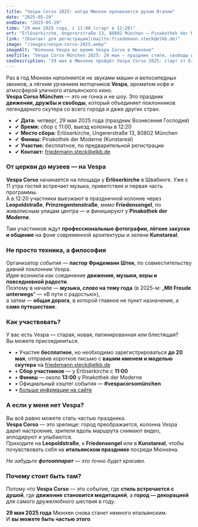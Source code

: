 ```yaml
---
title: "Vespa Corso 2025: когда Мюнхен проникается духом Италии"
date: "2025-05-29"
endDate: "2025-05-29"
time: "29 мая 2025 года, с 11:00 (старт в 12:20)"
ort: "Erlöserkirche, Ungererstraße 13, 80802 München → Pinakothek der Moderne"
link: "[Контакт для регистрации](mailto:friedemann.steck@elkb.de)"
image: "/images/vespa-corso-2025.webp"
imageAlt: "Колонна Vespa во время Vespa Corso в Мюнхене"
seoTitle: "Vespa Corso München 2025: 29 мая — праздник стиля, свободы и Vespa"
seoDescription: "29 мая в Мюнхене пройдёт Vespa Corso 2025: старт от Erlöserkirche, проезд колонной до Pinakothek der Moderne. Регистрация до 20 мая, участие бесплатно."
---
```


Раз в год Мюнхен наполняется не звуками машин и велосипедных звонков, а лёгким урчанием моторчиков **Vespa**, ароматом кофе и атмосферой уличного итальянского кино.  
**Vespa Corso München** — это не гонка и не шоу. Это праздник **движения, дружбы и свободы**, который объединяет поклонников легендарного скутера со всего города и даже других стран.

- ✔ **Дата:** четверг, 29 мая 2025 года (праздник Вознесения Господня)  
- ✔ **Время:** сбор с 11:00, выезд колонны в 12:20  
- ✔ **Место сбора:** Erlöserkirche, Ungererstraße 13, 80802 München  
- ✔ **Финиш:** Pinakothek der Moderne (Kunstareal)  
- ✔ **Участие:** бесплатное, по предварительной регистрации  
- ✔ **Контакт:** friedemann.steck@elkb.de  

### От церкви до музеев — на Vespa

**Vespa Corso** начинается на площади у **Erlöserkirche** в Швабинге. Уже с 11 утра гостей встречает музыка, приветствия и первая часть программы.  
А в 12:20 участники выезжают в праздничной колонне через **Leopoldstraße**, **Prinzregentenstraße**, мимо **Friedensengel**, по живописным улицам центра — и финишируют у **Pinakothek der Moderne**.

Там участников ждут **профессиональные фотографии, лёгкие закуски и общение** на фоне современной архитектуры и зелени **Kunstareal**.

### Не просто техника, а философия

Организатор события — **пастор Фридеманн Штек**, по совместительству давний поклонник Vespa.  
Идея возникла как соединение **движения, музыки, веры и повседневной радости**.  
Поэтому в начале — **музыка, слово на тему года** (в 2025-м: „**Mit Freude unterwegs**“ — «В пути с радостью»),  
а затем — **общая дорога**, в которой главное не пункт назначения, а **само путешествие**.

### Как участвовать?

У вас есть Vespa — старая, новая, патинированная или блестящая?  
Вы можете присоединиться.

- • Участие **бесплатное**, но необходимо зарегистрироваться **до 20 мая**, отправив короткое письмо с **вашим именем и моделью скутера** на [friedemann.steck@elkb.de](mailto:friedemann.steck@elkb.de)  
- • **Сбор участников** — у Erlöserkirche с **11:00**  
- • **Финиш** — около **13:00** у Pinakothek der Moderne  
- • Официальный хэштег события — **#vespacorsomünchen**
- • [больше инфрмации на сайте](https://vespacorsomuenchen.org/)

### А если у меня нет Vespa?

Вы всё равно можете стать частью праздника.  
**Vespa Corso** — это зрелище: город преображается, колонна Vespa дарит настроение, зрители вдоль маршрута снимают видео, аплодируют и улыбаются.  
Приходите на **Leopoldstraße**, к **Friedensengel** или в **Kunstareal**, чтобы почувствовать себя на **итальянском празднике** посреди Мюнхена.

_Не забудьте **фотоаппарат** — это точно будет красиво._

### Почему стоит быть там?

Потому что **Vespa Corso** — это событие, где **стиль встречается с душой**, где **движение становится медитацией**, а **город — декорацией** для самого дружелюбного шествия в году.

**29 мая 2025 года** Мюнхен снова станет немного итальянским.  
И **вы можете быть частью этого**.

